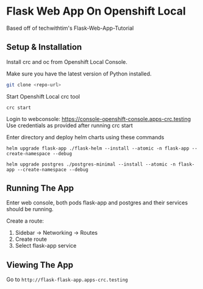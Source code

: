 # Flask Web App On Openshift Local

Based off of techwithtim's Flask-Web-App-Tutorial

## Setup & Installation

Install crc and oc from Openshift Local Console.

Make sure you have the latest version of Python installed.

```bash
git clone <repo-url>
```
Start Openshift Local crc tool

```cli
crc start
```
Login to webconsole: https://console-openshift-console.apps-crc.testing
Use credentials as provided after running crc start

Enter directory and deploy helm charts using these commands

```cli
helm upgrade flask-app ./flask-helm --install --atomic -n flask-app --create-namespace --debug
```

```cli
helm upgrade postgres ./postgres-minimal --install --atomic -n flask-app --create-namespace --debug
```


## Running The App
Enter web console, both pods flask-app and postgres and their services should be running.

Create a route: 
 1) Sidebar -> Networking -> Routes
 2) Create route
 3) Select flask-app service


## Viewing The App

Go to `http://flask-flask-app.apps-crc.testing`

